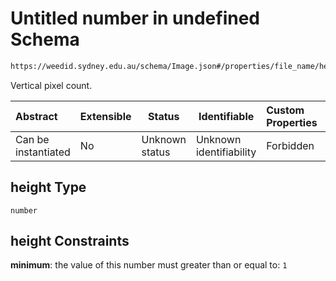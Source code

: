 # Untitled number in undefined Schema

```txt
https://weedid.sydney.edu.au/schema/Image.json#/properties/file_name/height
```

Vertical pixel count.


| Abstract            | Extensible | Status         | Identifiable            | Custom Properties | Additional Properties | Access Restrictions | Defined In                                                      |
| :------------------ | ---------- | -------------- | ----------------------- | :---------------- | --------------------- | ------------------- | --------------------------------------------------------------- |
| Can be instantiated | No         | Unknown status | Unknown identifiability | Forbidden         | Allowed               | none                | [Image.schema.json\*](Image.schema.json "open original schema") |

## height Type

`number`

## height Constraints

**minimum**: the value of this number must greater than or equal to: `1`
